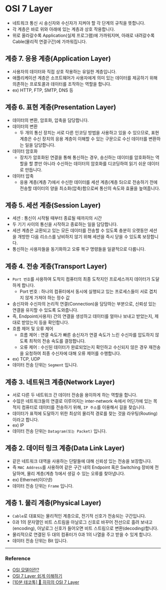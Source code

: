 # **OSI 7 Layer**

- 네트워크 통신 시 송신자와 수신자가 지켜야 할 각 단계의 규칙을 뜻합니다.
- 각 계층은 바로 위와 아래에 있는 계층과 상호 작용합니다.
- 위로 올라갈수록 Application(실제 프로그램)에 가까워지며, 아래로 내려갈수록 Cable(물리적 연결구간)에 가까워집니다.

## 계층 7. 응용 계층(Application Layer)

- 사용자의 데이터와 직접 상호 작용하는 유일한 계층입니다.
- 애플리케이션 계층은 소프트웨어가 사용자에게 의미 있는 데이터를 제공하기 위해 의존하는 프로토콜과 데이터를 조작하는 역할을 합니다.
- ex) HTTP, FTP, SMTP, DNS 등

## 계층 6. 표현 계층(Presentation Layer)

- 데이터의 변환, 암호화, 압축을 담당합니다.
- 데이터의 변환
    - 두 개의 통신 장치는 서로 다른 인코딩 방법을 사용하고 있을 수 있으므로, 표현 계층은 수신 장치의 응용 계층이 이해할 수 있는 구문으로 수신 데이터를 변환하는 일을 담당합니다.
- 데이터 암호화
    - 장치가 암호화된 연결을 통해 통신하는 경우, 송신하는 데이터를 암호화하는 역할을 할 뿐만 아니라 수신하는 데이터의 암호화를 디코딩하여 읽기 쉬운 데이터로 만듭니다.
- 데이터 압축
    - 응용 계층(계층 7)에서 수신한 데이터를 세션 계층(계층 5)으로 전송하기 전에 전송할 데이터의 양을 최소화(압축)함으로써 통신의 속도와 효율을 높여줍니다.

## 계층 5. 세션 계층(Session Layer)

- 세션 : 통신이 시작될 때부터 종료될 때까지의 시간
- 두 기기 사이의 통신을 시작하고 종료하는 일을 담당합니다.
- 세션 계층은 교환되고 있는 모든 데이터를 전송할 수 있도록 충분히 오랫동안 세션을 개방한 다음 리소스를 낭비하지 않기 위해 세션을 즉시 닫을 수 있도록 보장합니다.
- 통신하는 사용자들을 동기화하고 오류 복구 명령들을 일괄적으로 다룹니다.

## 계층 4. 전송 계층(Transport Layer)

- `Port 번호`를 사용하여 도착지 컴퓨터의 최종 도착지인 프로세스까지 데이터가 도달하게 합니다.
    - Port 번호 : 하나의 컴퓨터에서 동시에 실행되고 있는 프로세스들이 서로 겹치지 않게 가져야 하는 정수 값
- 송신자와 수신자의 논리적 연결(Connection)을 담당하는 부분으로, 신뢰성 있는 연결을 유지할 수 있도록 도와줍니다.
- 즉, Endpoint(사용자) 간의 연결을 생성하고 데이터를 얼마나 보내고 받았는지, 제대로 받았는지 등을 확인합니다.
- 흐름 제어 및 오류 제어
    - 흐름 제어 : 연결 속도가 빠른 송신자가 연결 속도가 느린 수신자를 압도하지 않도록 최적의 전송 속도를 결정합니다.
    - 오류 제어 : 수신된 데이터가 완료되었는지 확인하고 수신되지 않은 경우 재전송을 요청하여 최종 수신자에 대해 오류 제어를 수행합니다.
- ex) TCP, UDP
- 데이터 전송 단위는 `Segment` 입니다.

## 계층 3. 네트워크 계층(Network Layer)

- 서로 다른 두 네트워크 간 데이터 전송을 용이하게 하는 역할을 합니다.
- 수많은 네트워크들의 연결로 이루어지는 inter-network 속에서 어딘가에 있는 목적지 컴퓨터로 데이터를 전송하기 위해, `IP 주소`를 이용해서 길을 찾습니다.
- 데이터가 표적에 도달하기 위한 최상의 물리적 경로를 찾는 것을 라우팅(Routing)이라고 합니다.
- ex) IP
- 데이터 전송 단위는 `Datagram(또는 Packet)` 입니다.

## 계층 2. 데이터 링크 계층(Data Link Layer)

- 같은 네트워크 대역을 사용하는 단말들에 대해 신뢰성 있는 전송을 보장합니다.
- 즉 `MAC Address`를 사용하여 같은 구간 내의 Endpoint 혹은 Switching 장비에 전달하며, 물리 계층(계층 1)에서 생길 수 있는 오류를 찾아냅니다.
- ex) Ethernet(이더넷)
- 데이터 전송 단위는 `Frame` 입니다.

## 계층 1. 물리 계층(Physical Layer)

- `Cable`로 대표되는 물리적인 계층으로, 전기적 신호가 전송되는 구간입니다.
- 0과 1의 문자열인 비트 스트림을 아날로그 신호로 바꾸어 전선으로 흘려 보내고(encoding), 아날로그 신호가 들어오면 비트 스트림으로 변환(decoding)합니다.
- 물리적으로 연결된 두 대의 컴퓨터가 0과 1의 나열을 주고 받을 수 있게 합니다.
- 데이터 전송 단위는 Bit 입니다.

---

### Reference

- [OSI 모델이란?](https://www.cloudflare.com/ko-kr/learning/ddos/glossary/open-systems-interconnection-model-osi/)
- [OSI 7 Layer 쉽게 이해하기](https://aws-hyoh.tistory.com/50)
- [[10분 테코톡] 🔮 히히의 OSI 7 Layer](https://www.youtube.com/watch?v=1pfTxp25MA8)